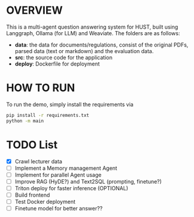 # OVERVIEW

This is a multi-agent question answering system for HUST, built using Langgraph, Ollama (for LLM) and Weaviate. The folders are as follows:

- **data**: the data for documents/regulations, consist of the original PDFs, parsed data (text or markdown) and the evaluation data.
- **src**: the source code for the application
- **deploy**: Dockerfile for deployment

# HOW TO RUN

To run the demo, simply install the requirements via

```sh
pip install -r requirements.txt
python -m main
```

# TODO List
- [x] Crawl lecturer data
- [ ] Implement a Memory management Agent
- [ ] Implement for parallel Agent usage
- [ ] Improve RAG (HyDE?) and Text2SQL (prompting, finetune?)
- [ ] Triton deploy for faster inference (OPTIONAL)
- [ ] Build frontend
- [ ] Test Docker deployment
- [ ] Finetune model for better answer??
